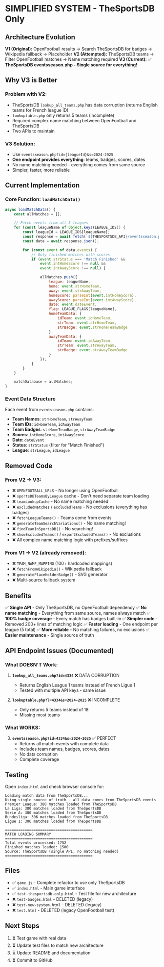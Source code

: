 # SIMPLIFIED SYSTEM - TheSportsDB Only

## Architecture Evolution

**V1 (Original):** OpenFootball results → Search TheSportsDB for badges → Wikipedia fallback → Placeholder
**V2 (Attempted):** TheSportsDB teams → Filter OpenFootball matches → Name matching required
**V3 (Current):** ✅ **TheSportsDB eventsseason.php - Single source for everything!**

## Why V3 is Better

### Problem with V2:
- TheSportsDB `lookup_all_teams.php` has data corruption (returns English teams for French league ID)
- `lookuptable.php` only returns 5 teams (incomplete)
- Required complex name matching between OpenFootball and TheSportsDB
- Two APIs to maintain

### V3 Solution:
- Use `eventsseason.php?id={leagueId}&s=2024-2025`
- **One endpoint provides everything**: teams, badges, scores, dates
- No name matching needed - everything comes from same source
- Simpler, faster, more reliable

## Current Implementation

### Core Function: `loadMatchData()`

```javascript
async loadMatchData() {
    const allMatches = [];

    // Fetch events from all 5 leagues
    for (const leagueName of Object.keys(LEAGUE_IDS)) {
        const leagueId = LEAGUE_IDS[leagueName];
        const response = await fetch(`${THESPORTSDB_API}/eventsseason.php?id=${leagueId}&s=2024-2025`);
        const data = await response.json();

        for (const event of data.events) {
            // Only finished matches with scores
            if (event.strStatus === 'Match Finished' &&
                event.intHomeScore !== null &&
                event.intAwayScore !== null) {

                allMatches.push({
                    league: leagueName,
                    home: event.strHomeTeam,
                    away: event.strAwayTeam,
                    homeScore: parseInt(event.intHomeScore),
                    awayScore: parseInt(event.intAwayScore),
                    date: event.dateEvent,
                    flag: LEAGUE_FLAGS[leagueName],
                    homeTeamData: {
                        idTeam: event.idHomeTeam,
                        strTeam: event.strHomeTeam,
                        strBadge: event.strHomeTeamBadge
                    },
                    awayTeamData: {
                        idTeam: event.idAwayTeam,
                        strTeam: event.strAwayTeam,
                        strBadge: event.strAwayTeamBadge
                    }
                });
            }
        }
    }

    matchDatabase = allMatches;
}
```

### Event Data Structure

Each event from `eventsseason.php` contains:
- **Team Names**: `strHomeTeam`, `strAwayTeam`
- **Team IDs**: `idHomeTeam`, `idAwayTeam`
- **Team Badges**: `strHomeTeamBadge`, `strAwayTeamBadge`
- **Scores**: `intHomeScore`, `intAwayScore`
- **Date**: `dateEvent`
- **Status**: `strStatus` (filter for "Match Finished")
- **League**: `strLeague`, `idLeague`

## Removed Code

### From V2 → V3:
- ❌ `OPENFOOTBALL_URLS` - No longer using OpenFootball
- ❌ `sportsDBTeamsByLeague` cache - Don't need separate team loading
- ❌ `teamLookupCache` - No name matching needed
- ❌ `excludedMatches` / `excludedTeams` - No exclusions (everything has badges)
- ❌ `fetchLeagueTeams()` - Teams come from events
- ❌ `generateTeamSearchVariations()` - No name matching!
- ❌ `findTeamInSportsDB()` - No searching!
- ❌ `showExcludedTeams()` / `exportExcludedTeams()` - No exclusions
- ❌ All complex name matching logic with prefixes/suffixes

### From V1 → V2 (already removed):
- ❌ `TEAM_NAME_MAPPING` (100+ hardcoded mappings)
- ❌ `fetchFromWikipedia()` - Wikipedia fallback
- ❌ `generatePlaceholderBadge()` - SVG generator
- ❌ Multi-source fallback system

## Benefits

✅ **Single API** - Only TheSportsDB, no OpenFootball dependency
✅ **No name matching** - Everything from same source, names always match
✅ **100% badge coverage** - Every match has badges built-in
✅ **Simpler code** - Removed 200+ lines of matching logic
✅ **Faster loading** - One endpoint per league (5 total)
✅ **More reliable** - No matching failures, no exclusions
✅ **Easier maintenance** - Single source of truth

## API Endpoint Issues (Documented)

### What DOESN'T Work:

1. **`lookup_all_teams.php?id=4334`** ❌ DATA CORRUPTION
   - Returns English League 1 teams instead of French Ligue 1
   - Tested with multiple API keys - same issue

2. **`lookuptable.php?l=4334&s=2024-2025`** ❌ INCOMPLETE
   - Only returns 5 teams instead of 18
   - Missing most teams

### What WORKS:

3. **`eventsseason.php?id=4334&s=2024-2025`** ✅ PERFECT
   - Returns all match events with complete data
   - Includes team names, badges, scores, dates
   - No data corruption
   - Complete coverage

## Testing

Open `index.html` and check browser console for:
```
Loading match data from TheSportsDB...
Using single source of truth - all data comes from TheSportsDB events
Premier League: 380 matches loaded from TheSportsDB
La Liga: 380 matches loaded from TheSportsDB
Serie A: 380 matches loaded from TheSportsDB
Bundesliga: 306 matches loaded from TheSportsDB
Ligue 1: 306 matches loaded from TheSportsDB

========================================
MATCH LOADING SUMMARY
========================================
Total events processed: 1752
Finished matches loaded: 1500
Source: TheSportsDB (single API, no matching needed)
========================================
```

## Files

- ✅ `game.js` - Complete refactor to use only TheSportsDB
- ✅ `index.html` - Main game interface
- ✅ `test-thesportsdb-only.html` - Test file for new architecture
- ❌ `test-badges.html` - DELETED (legacy)
- ❌ `test-new-system.html` - DELETED (legacy)
- ❌ `test.html` - DELETED (legacy OpenFootball test)

## Next Steps

1. ⏳ Test game with real data
2. ⏳ Update test files to match new architecture
3. ⏳ Update README and documentation
4. ⏳ Commit to GitHub
